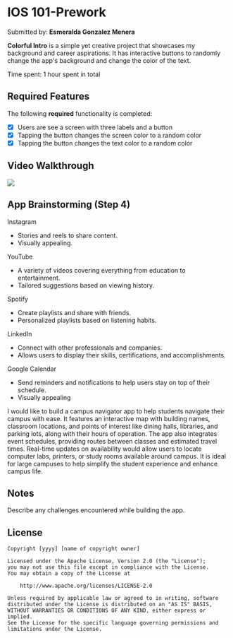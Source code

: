 # IOS 101-Prework
Submitted by: **Esmeralda Gonzalez Menera**

**Colorful Intro** is a simple yet creative project that showcases my background and career aspirations. It has interactive buttons to randomly change the app's background and change the color of the text.

Time spent: 1 hour spent in total

## Required Features

The following **required** functionality is completed:

- [x] Users are see a screen with three labels and a button
- [x] Tapping the button changes the screen color to a random color
- [x] Tapping the button changes the text color to a random color
 
## Video Walkthrough

<div>
    <a href="https://www.loom.com/share/530c0caffdaf4f8c83bb1f07108a7146">
    </a>
    <a href="https://www.loom.com/share/530c0caffdaf4f8c83bb1f07108a7146">
      <img style="max-width:300px;" src="https://cdn.loom.com/sessions/thumbnails/530c0caffdaf4f8c83bb1f07108a7146-470a2e8d75a43ff9-full-play.gif">
    </a>
  </div>

## App Brainstorming (Step 4)

Instagram
* Stories and reels to share content. 
* Visually appealing. 

YouTube
* A variety of videos covering everything from education to entertainment. 
* Tailored suggestions based on viewing history. 

Spotify
* Create playlists and share with friends.  
* Personalized playlists based on listening habits.

LinkedIn
* Connect with other professionals and companies. 
* Allows users to display their skills, certifications, and accomplishments. 

Google Calendar 
* Send reminders and notifications to help users stay on top of their schedule. 
* Visually appealing

I would like to build a campus navigator app to help students navigate their campus with ease. It features an interactive map with building names, classroom locations, and points of interest like dining halls, libraries, and parking lots, along with their hours of operation. The app also integrates event schedules, providing routes between classes and estimated travel times. Real-time updates on availability would allow users to locate computer labs, printers, or study rooms available around campus. It is ideal for large campuses to help simplify the student experience and enhance campus life. 


## Notes

Describe any challenges encountered while building the app.

## License

    Copyright [yyyy] [name of copyright owner]

    Licensed under the Apache License, Version 2.0 (the "License");
    you may not use this file except in compliance with the License.
    You may obtain a copy of the License at

        http://www.apache.org/licenses/LICENSE-2.0

    Unless required by applicable law or agreed to in writing, software
    distributed under the License is distributed on an "AS IS" BASIS,
    WITHOUT WARRANTIES OR CONDITIONS OF ANY KIND, either express or implied.
    See the License for the specific language governing permissions and
    limitations under the License.

